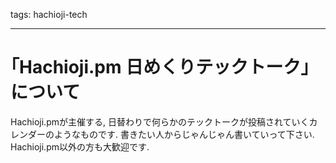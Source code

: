 tags: hachioji-tech

---
# ｢Hachioji.pm 日めくりテックトーク｣について

Hachioji.pmが主催する, 日替わりで何らかのテックトークが投稿されていくカレンダーのようなものです.
書きたい人からじゃんじゃん書いていって下さい. Hachioji.pm以外の方も大歓迎です.
